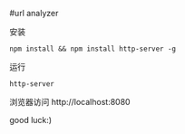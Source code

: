 #url analyzer

安装
```
npm install && npm install http-server -g
```

运行
```
http-server
```

浏览器访问 http://localhost:8080

good luck:)